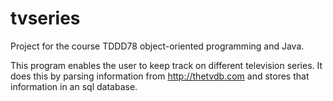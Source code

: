 # tvseries
Project for the course TDDD78 object-oriented programming and Java.

This program enables the user to keep track on different television series.
It does this by parsing information from http://thetvdb.com and stores that information in an sql database.
